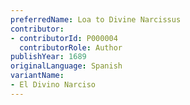 ```yaml
---
preferredName: Loa to Divine Narcissus
contributor:
- contributorId: P000004
  contributorRole: Author
publishYear: 1689
originalLanguage: Spanish
variantName:
- El Divino Narciso
---
```


